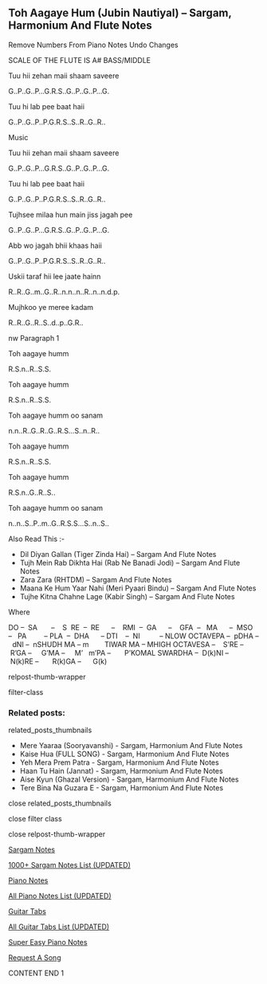 
## Toh Aagaye Hum (Jubin Nautiyal) – Sargam, Harmonium And Flute Notes

Remove Numbers From Piano Notes
Undo Changes

SCALE OF THE FLUTE IS A# BASS/MIDDLE

Tuu hii zehan maii shaam saveere

G..P..G..P…G.R.S..G..P..G..P…G.

Tuu hi lab pee baat haii

G..P..G..P..P.G.R.S..S..R..G..R..

Music

Tuu hii zehan maii shaam saveere

G..P..G..P…G.R.S..G..P..G..P…G.

Tuu hi lab pee baat haii

G..P..G..P..P.G.R.S..S..R..G..R..

Tujhsee milaa hun main jiss jagah pee

G..P..G..P…G.R.S..G..P..G..P…G.

Abb wo jagah bhii khaas haii

G..P..G..P..P.G.R.S..S..R..G..R..

Uskii taraf hii lee jaate hainn

R..R..G..m..G..R..n.n..n..R..n..n.d.p.

Mujhkoo ye meree kadam

R..R..G..R..S..d..p..G.R..

nw Paragraph 1

Toh aagaye humm

R.S.n..R..S.S.

Toh aagaye humm

R.S.n..R..S.S.

Toh aagaye humm oo sanam

n.n..R..G..R..G..R.S…S..n..R..

Toh aagaye humm

R.S.n..R..S.S.

Toh aagaye humm

R.S.n..G..R..S..

Toh aagaye humm oo sanam

n..n..S..P..m..G..R.S.S…S..n..S..

Also Read This :-

* Dil Diyan Gallan (Tiger Zinda Hai) – Sargam And Flute Notes
* Tujh Mein Rab Dikhta Hai (Rab Ne Banadi Jodi) – Sargam And Flute Notes
* Zara Zara (RHTDM) – Sargam And Flute Notes
* Maana Ke Hum Yaar Nahi (Meri Pyaari Bindu) – Sargam And Flute Notes
* Tujhe Kitna Chahne Lage (Kabir Singh) – Sargam And Flute Notes

Where

DO –  SA       –    S  RE  –  RE      –    RMI  –  GA      –    GFA  –   MA      –  MSO  –   PA         – PLA  –  DHA      – DTI    –  NI          – NLOW OCTAVEPA –  pDHA –  dNI –  nSHUDH MA – m        TIWAR MA – MHIGH OCTAVESA –    S’RE –     R’GA –     G’MA –     M’   m’PA –       P’KOMAL SWARDHA –  D(k)NI –       N(k)RE –       R(k)GA –      G(k)

relpost-thumb-wrapper

filter-class

### Related posts:

related_posts_thumbnails

* Mere Yaaraa (Sooryavanshi) - Sargam, Harmonium And Flute Notes
* Kaise Hua (FULL SONG) - Sargam, Harmonium And Flute Notes
* Yeh Mera Prem Patra - Sargam, Harmonium And Flute Notes
* Haan Tu Hain (Jannat) - Sargam, Harmonium And Flute Notes
* Aise Kyun (Ghazal Version) - Sargam, Harmonium And Flute Notes
* Tere Bina Na Guzara E - Sargam, Harmonium And Flute Notes

close related_posts_thumbnails

close filter class

close relpost-thumb-wrapper

[Sargam Notes](https://www.notationsworld.com/sargam-notes.html)

[1000+ Sargam Notes List (UPDATED)](https://www.notationsworld.com/all-songs-list-sargam-notes.html)

[Piano Notes](https://www.notationsworld.com/piano-notes.html)

[All Piano Notes List (UPDATED)](https://www.notationsworld.com/all-songs-list-piano-notes.html)

[Guitar Tabs](https://www.notationsworld.com/guitar-tabs.html)

[All Guitar Tabs List (UPDATED)](https://www.notationsworld.com/all-songs-list-guitar-tabs.html)

[Super Easy Piano Notes](https://studywall.in/)

[Request A Song](https://www.notationsworld.com/request-a-song.html)

CONTENT END 1

